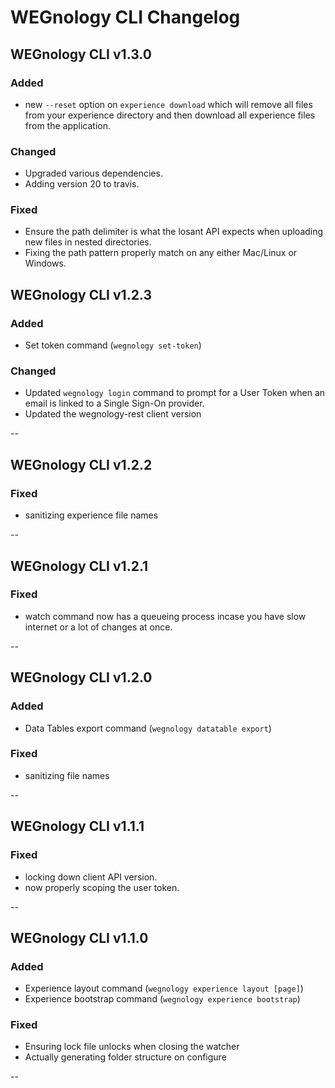# WEGnology CLI Changelog

## WEGnology CLI v1.3.0

### Added

* new `--reset` option on `experience download` which will remove all files from your experience directory and then download all experience files from the application.

### Changed

* Upgraded various dependencies.
* Adding version 20 to travis.

### Fixed

* Ensure the path delimiter is what the losant API expects when uploading new files in nested directories.
* Fixing the path pattern properly match on any either Mac/Linux or Windows.

## WEGnology CLI v1.2.3

### Added

* Set token command (`wegnology set-token`)

### Changed

* Updated `wegnology login` command to prompt for a User Token when an email is linked to a Single Sign-On provider.
* Updated the wegnology-rest client version

--

## WEGnology CLI v1.2.2

### Fixed

* sanitizing experience file names

--

## WEGnology CLI v1.2.1

### Fixed

* watch command now has a queueing process incase you have slow internet or a lot of changes at once.

--

## WEGnology CLI v1.2.0

### Added

* Data Tables export command (`wegnology datatable export`)

### Fixed

* sanitizing file names

--

## WEGnology CLI v1.1.1

### Fixed

* locking down client API version.
* now properly scoping the user token.

--

## WEGnology CLI v1.1.0

### Added

* Experience layout command (`wegnology experience layout [page]`)
* Experience bootstrap command (`wegnology experience bootstrap`)

### Fixed

* Ensuring lock file unlocks when closing the watcher
* Actually generating folder structure on configure

--
